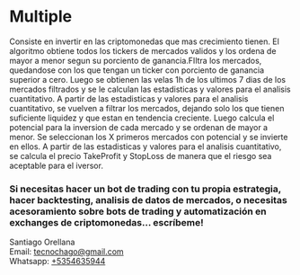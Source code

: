 <H1>Multiple</H1>

Consiste en invertir en las criptomonedas que mas crecimiento tienen.
El algoritmo obtiene todos los tickers de mercados validos y los ordena de mayor a menor segun su porciento de ganancia.FIltra los mercados, quedandose con los que tengan un ticker con porciento de ganancia superior a cero.
Luego se obtienen las velas 1h de los ultimos 7 dias de los mercados filtrados y se le calculan las estadisticas y valores para el analisis cuantitativo.
A partir de las estadisticas y valores para el analisis cuantitativo, se vuelven a filtrar los mercados, dejando solo los que tienen suficiente liquidez y que estan en tendencia creciente.
Luego calcula el potencial para la inversion de cada mercado y se ordenan de mayor a menor.
Se seleccionan los X primeros mercados con potencial y se invierte en ellos.
A partir de las estadisticas y valores para el analisis cuantitativo, se calcula el precio TakeProfit y StopLoss de manera que el riesgo sea aceptable para el iversor.<br>

<H3>Si necesitas hacer un bot de trading con tu propia estrategia, hacer backtesting, analisis de datos de mercados, o necesitas acesoramiento sobre bots de trading y automatización en exchanges de criptomonedas... escríbeme!</H3>

Santiago Orellana <br>
Email: <a href="mailto:tecnochago@gmail.com?Subject=Quiero%20un%20bot%20de%20trading">tecnochago@gmail.com</a><br>
Whatsapp: <a href="https://wa.me/5354635944?text=Quiero un bot de trading">+5354635944</a>

